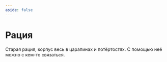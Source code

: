 ```yaml
---
aside: false
---
```


# Рация

<ItemCard>
<Card style="overflow: hidden;" class="m-0">
    <template #header>
        <Image alt="user header" src="/assets/bestiary/items/transmitter.png" width="40%"/>
    </template>
    <template #title>Рация</template>
    <template #content>
      <Divider />
      <h3>Получение:</h3>
      <ul>
      <li>???</li>
      </ul>
      <Divider />
      <p>Текстура: bykkake747</p>
    </template>
</Card>
</ItemCard>

Старая рация, корпус весь в царапинах и потёртостях. С помощью неё можно с кем-то связаться.